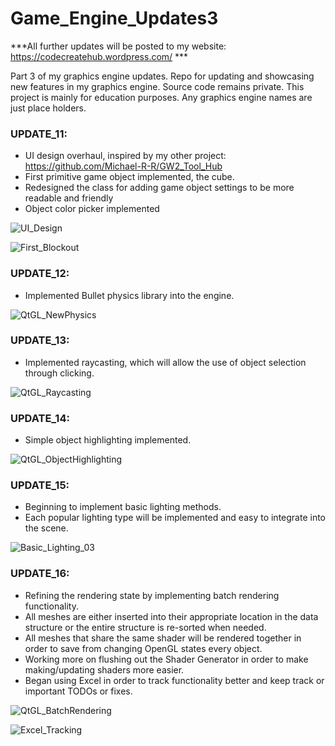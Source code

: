 # Game_Engine_Updates3

***All further updates will be posted to my website: https://codecreatehub.wordpress.com/ ***

Part 3 of my graphics engine updates. Repo for updating and showcasing new features in my graphics engine. Source code remains private. This project is mainly for education purposes. Any graphics engine names are just place holders.

### UPDATE_11:
- UI design overhaul, inspired by my other project: https://github.com/Michael-R-R/GW2_Tool_Hub
- First primitive game object implemented, the cube.
- Redesigned the class for adding game object settings to be more readable and friendly
- Object color picker implemented

![UI_Design](https://user-images.githubusercontent.com/54217603/128939347-bf8d895f-ebba-4c82-94bb-deba6e91a5d8.png)

![First_Blockout](https://user-images.githubusercontent.com/54217603/128942571-8310387c-2e36-4790-bced-baaa7573b162.png)

### UPDATE_12:
- Implemented Bullet physics library into the engine.

![QtGL_NewPhysics](https://user-images.githubusercontent.com/54217603/129428477-14f2849c-6ffb-45c6-8237-785af69c280b.gif)

### UPDATE_13:
- Implemented raycasting, which will allow the use of object selection through clicking.

![QtGL_Raycasting](https://user-images.githubusercontent.com/54217603/129811765-cf7dabbc-442e-4fb6-b9c1-fe71fd632083.gif)

### UPDATE_14:
- Simple object highlighting implemented.

![QtGL_ObjectHighlighting](https://user-images.githubusercontent.com/54217603/130336978-eb09feed-d92f-4dd9-8914-2e2fb4d801d3.gif)

### UPDATE_15:
- Beginning to implement basic lighting methods.
- Each popular lighting type will be implemented and easy to integrate into the scene.

![Basic_Lighting_03](https://user-images.githubusercontent.com/54217603/131050179-c5ba0f41-a9af-42d4-a5c3-44b89637db11.png)

### UPDATE_16:
- Refining the rendering state by implementing batch rendering functionality.
- All meshes are either inserted into their appropriate location in the data structure or the entire structure is re-sorted when needed.
- All meshes that share the same shader will be rendered together in order to save from changing OpenGL states every object.
- Working more on flushing out the Shader Generator in order to make making/updating shaders more easier.
- Began using Excel in order to track functionality better and keep track or important TODOs or fixes. 

![QtGL_BatchRendering](https://user-images.githubusercontent.com/54217603/131872032-48e5a0c5-6e4b-4434-846d-bf2340a5a3c7.gif)

![Excel_Tracking](https://user-images.githubusercontent.com/54217603/131872884-e075b7c3-610b-4271-9c4b-a74736673669.png)


